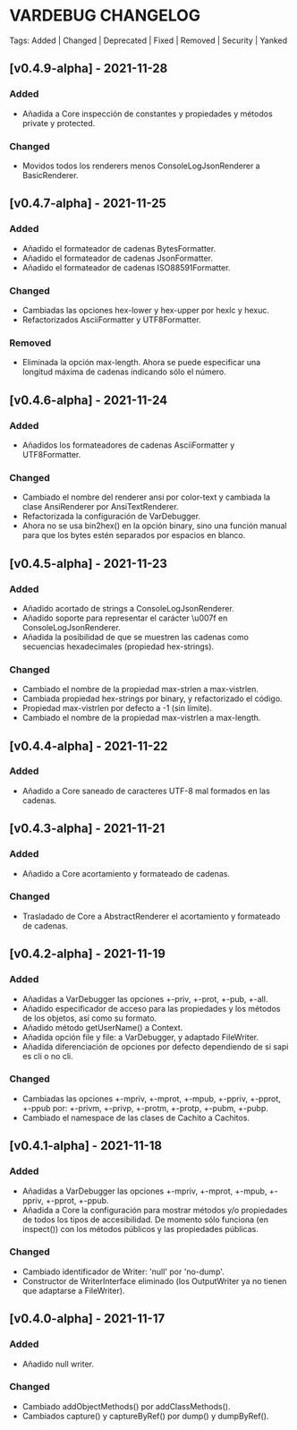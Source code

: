 # VARDEBUG CHANGELOG

Tags: Added | Changed | Deprecated | Fixed | Removed | Security | Yanked


## [v0.4.9-alpha] - 2021-11-28

### Added

 - Añadida a Core inspección de constantes y propiedades y métodos private y
   protected.

### Changed

 - Movidos todos los renderers menos ConsoleLogJsonRenderer a BasicRenderer.


## [v0.4.7-alpha] - 2021-11-25

### Added

 - Añadido el formateador de cadenas BytesFormatter.
 - Añadido el formateador de cadenas JsonFormatter.
 - Añadido el formateador de cadenas ISO88591Formatter.

### Changed

 - Cambiadas las opciones hex-lower y hex-upper por hexlc y hexuc.
 - Refactorizados AsciiFormatter y UTF8Formatter.

### Removed

 - Eliminada la opción max-length. Ahora se puede especificar una longitud
   máxima de cadenas indicando sólo el número.


## [v0.4.6-alpha] - 2021-11-24

### Added

 - Añadidos los formateadores de cadenas AsciiFormatter y UTF8Formatter.

### Changed

 - Cambiado el nombre del renderer ansi por color-text y cambiada la clase
   AnsiRenderer por AnsiTextRenderer.
 - Refactorizada la configuración de VarDebugger.
 - Ahora no se usa bin2hex() en la opción binary, sino una función manual para
   que los bytes estén separados por espacios en blanco.


## [v0.4.5-alpha] - 2021-11-23

### Added

 - Añadido acortado de strings a ConsoleLogJsonRenderer.
 - Añadido soporte para representar el carácter \u007f en
   ConsoleLogJsonRenderer.
 - Añadida la posibilidad de que se muestren las cadenas como secuencias
   hexadecimales (propiedad hex-strings).

### Changed

 - Cambiado el nombre de la propiedad max-strlen a max-vistrlen.
 - Cambiada propiedad hex-strings por binary, y refactorizado el código.
 - Propiedad max-vistrlen por defecto a -1 (sin límite).
 - Cambiado el nombre de la propiedad max-vistrlen a max-length.


## [v0.4.4-alpha] - 2021-11-22

### Added

 - Añadido a Core saneado de caracteres UTF-8 mal formados en las cadenas.


## [v0.4.3-alpha] - 2021-11-21

### Added

 - Añadido a Core acortamiento y formateado de cadenas.

### Changed

 - Trasladado de Core a AbstractRenderer el acortamiento y formateado de
   cadenas.


## [v0.4.2-alpha] - 2021-11-19

### Added

 - Añadidas a VarDebugger las opciones +-priv, +-prot, +-pub, +-all.
 - Añadido especificador de acceso para las propiedades y los métodos de los
   objetos, así como su formato.
 - Añadido método getUserName() a Context.
 - Añadida opción file y file: a VarDebugger, y adaptado FileWriter.
 - Añadida diferenciación de opciones por defecto dependiendo de si sapi es cli
   o no cli.

### Changed

 - Cambiadas las opciones +-mpriv, +-mprot, +-mpub, +-ppriv, +-pprot, +-ppub
   por: +-privm, +-privp, +-protm, +-protp, +-pubm, +-pubp.
 - Cambiado el namespace de las clases de Cachito a Cachitos.


## [v0.4.1-alpha] - 2021-11-18

### Added

 - Añadidas a VarDebugger las opciones +-mpriv, +-mprot, +-mpub, +-ppriv,
   +-pprot, +-ppub.
 - Añadida a Core la configuración para mostrar métodos y/o propiedades de todos
   los tipos de accesibilidad. De momento sólo funciona (en inspect()) con los
   métodos públicos y las propiedades públicas.

### Changed

 - Cambiado identificador de Writer: 'null' por 'no-dump'.
 - Constructor de WriterInterface eliminado (los OutputWriter ya no tienen que
   adaptarse a FileWriter).


## [v0.4.0-alpha] - 2021-11-17

### Added

 - Añadido null writer.

### Changed

 - Cambiado addObjectMethods() por addClassMethods().
 - Cambiados capture() y captureByRef() por dump() y dumpByRef().
